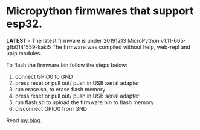 # Micropython firmwares that support esp32.

**LATEST** - The latest firmware is under 20191213 MicroPython v1.11-665-gfb0141559-kaki5
The firmware was compiled without help, web-repl and upip modules.

To flash the firmware.bin follow the steps below:
1. connect GPIO0 to GND
2. press reset or pull out/ push in USB serial adapter
3. run erase.sh, to erase flash memory
4. press reset or pull out/ push in USB serial adapter
5. run flash.sh to upload the firmware.bin to flash memory
6. disconnect GPIO0 from GND

Read [my blog](https://kopimojo.blogspot.com/).

